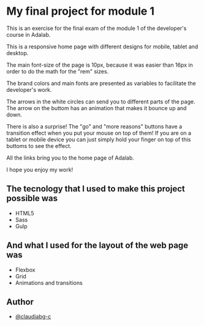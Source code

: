 # My final project for module 1

This is an exercise for the final exam of the module 1 of the developer's course in Adalab.

This is a responsive home page with different designs for mobile, tablet and desktop.

The main font-size of the page is 10px, because it was easier than 16px in order to do the math for the "rem" sizes.

The brand colors and main fonts are presented as variables to facilitate the developer's work.

The arrows in the white circles can send you to different parts of the page. The arrow on the buttom has an animation that makes it bounce up and down.

There is also a surprise! The "go" and "more reasons" buttons have a transition effect when you put your mouse on top of them! If you are on a tablet or mobile device you can just simply hold your finger on top of this buttoms to see the effect.

All the links bring you to the home page of Adalab.

I hope you enjoy my work!

## The tecnology that I used to make this project possible was

- HTML5
- Sass
- Gulp

## And what I used for the layout of the web page was

- Flexbox
- Grid
- Animations and transitions

## Author

- [@claudiabg-c](https://github.com/claudiabg-c)
